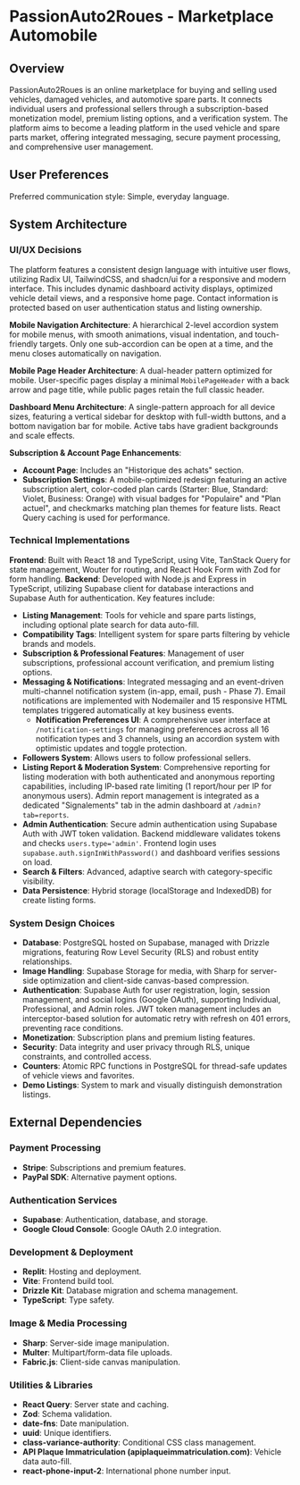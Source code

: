 # PassionAuto2Roues - Marketplace Automobile

## Overview
PassionAuto2Roues is an online marketplace for buying and selling used vehicles, damaged vehicles, and automotive spare parts. It connects individual users and professional sellers through a subscription-based monetization model, premium listing options, and a verification system. The platform aims to become a leading platform in the used vehicle and spare parts market, offering integrated messaging, secure payment processing, and comprehensive user management.

## User Preferences
Preferred communication style: Simple, everyday language.

## System Architecture

### UI/UX Decisions
The platform features a consistent design language with intuitive user flows, utilizing Radix UI, TailwindCSS, and shadcn/ui for a responsive and modern interface. This includes dynamic dashboard activity displays, optimized vehicle detail views, and a responsive home page. Contact information is protected based on user authentication status and listing ownership.

**Mobile Navigation Architecture**: A hierarchical 2-level accordion system for mobile menus, with smooth animations, visual indentation, and touch-friendly targets. Only one sub-accordion can be open at a time, and the menu closes automatically on navigation.

**Mobile Page Header Architecture**: A dual-header pattern optimized for mobile. User-specific pages display a minimal `MobilePageHeader` with a back arrow and page title, while public pages retain the full classic header.

**Dashboard Menu Architecture**: A single-pattern approach for all device sizes, featuring a vertical sidebar for desktop with full-width buttons, and a bottom navigation bar for mobile. Active tabs have gradient backgrounds and scale effects.

**Subscription & Account Page Enhancements**:
- **Account Page**: Includes an "Historique des achats" section.
- **Subscription Settings**: A mobile-optimized redesign featuring an active subscription alert, color-coded plan cards (Starter: Blue, Standard: Violet, Business: Orange) with visual badges for "Populaire" and "Plan actuel", and checkmarks matching plan themes for feature lists. React Query caching is used for performance.

### Technical Implementations
**Frontend**: Built with React 18 and TypeScript, using Vite, TanStack Query for state management, Wouter for routing, and React Hook Form with Zod for form handling.
**Backend**: Developed with Node.js and Express in TypeScript, utilizing Supabase client for database interactions and Supabase Auth for authentication. Key features include:
- **Listing Management**: Tools for vehicle and spare parts listings, including optional plate search for data auto-fill.
- **Compatibility Tags**: Intelligent system for spare parts filtering by vehicle brands and models.
- **Subscription & Professional Features**: Management of user subscriptions, professional account verification, and premium listing options.
- **Messaging & Notifications**: Integrated messaging and an event-driven multi-channel notification system (in-app, email, push - Phase 7). Email notifications are implemented with Nodemailer and 15 responsive HTML templates triggered automatically at key business events.
  - **Notification Preferences UI**: A comprehensive user interface at `/notification-settings` for managing preferences across all 16 notification types and 3 channels, using an accordion system with optimistic updates and toggle protection.
- **Followers System**: Allows users to follow professional sellers.
- **Listing Report & Moderation System**: Comprehensive reporting for listing moderation with both authenticated and anonymous reporting capabilities, including IP-based rate limiting (1 report/hour per IP for anonymous users). Admin report management is integrated as a dedicated "Signalements" tab in the admin dashboard at `/admin?tab=reports`.
- **Admin Authentication**: Secure admin authentication using Supabase Auth with JWT token validation. Backend middleware validates tokens and checks `users.type='admin'`. Frontend login uses `supabase.auth.signInWithPassword()` and dashboard verifies sessions on load.
- **Search & Filters**: Advanced, adaptive search with category-specific visibility.
- **Data Persistence**: Hybrid storage (localStorage and IndexedDB) for create listing forms.

### System Design Choices
- **Database**: PostgreSQL hosted on Supabase, managed with Drizzle migrations, featuring Row Level Security (RLS) and robust entity relationships.
- **Image Handling**: Supabase Storage for media, with Sharp for server-side optimization and client-side canvas-based compression.
- **Authentication**: Supabase Auth for user registration, login, session management, and social logins (Google OAuth), supporting Individual, Professional, and Admin roles. JWT token management includes an interceptor-based solution for automatic retry with refresh on 401 errors, preventing race conditions.
- **Monetization**: Subscription plans and premium listing features.
- **Security**: Data integrity and user privacy through RLS, unique constraints, and controlled access.
- **Counters**: Atomic RPC functions in PostgreSQL for thread-safe updates of vehicle views and favorites.
- **Demo Listings**: System to mark and visually distinguish demonstration listings.

## External Dependencies

### Payment Processing
- **Stripe**: Subscriptions and premium features.
- **PayPal SDK**: Alternative payment options.

### Authentication Services
- **Supabase**: Authentication, database, and storage.
- **Google Cloud Console**: Google OAuth 2.0 integration.

### Development & Deployment
- **Replit**: Hosting and deployment.
- **Vite**: Frontend build tool.
- **Drizzle Kit**: Database migration and schema management.
- **TypeScript**: Type safety.

### Image & Media Processing
- **Sharp**: Server-side image manipulation.
- **Multer**: Multipart/form-data file uploads.
- **Fabric.js**: Client-side canvas manipulation.

### Utilities & Libraries
- **React Query**: Server state and caching.
- **Zod**: Schema validation.
- **date-fns**: Date manipulation.
- **uuid**: Unique identifiers.
- **class-variance-authority**: Conditional CSS class management.
- **API Plaque Immatriculation (apiplaqueimmatriculation.com)**: Vehicle data auto-fill.
- **react-phone-input-2**: International phone number input.